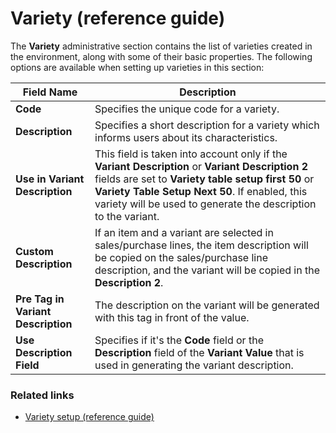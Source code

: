 # Variety (reference guide)

The **Variety** administrative section contains the list of varieties created in the environment, along with some of their basic properties. The following options are available when setting up varieties in this section:

 Field Name      | Description |
| ----------- | ----------- |
| **Code**       | Specifies the unique code for a variety.    |
| **Description**   | Specifies a short description for a variety which informs users about its characteristics.      |
| **Use in Variant Description**  |  This field is taken into account only if the **Variant Description** or **Variant Description 2** fields are set to **Variety table setup first 50** or **Variety Table Setup Next 50**. If enabled, this variety will be used to generate the description to the variant.  |
| **Custom Description** | If an item and a variant are selected in sales/purchase lines, the item description will be copied on the sales/purchase line description, and the variant will be copied in the **Description 2**.  |
|  **Pre Tag in Variant Description**  | The description on the variant will be generated with this tag in front of the value.  |
|  **Use Description Field**  | Specifies if it's the **Code** field or the **Description** field of the **Variant Value** that is used in generating the variant description.  |

### Related links

- [Variety setup (reference guide)](variety_setup.md)